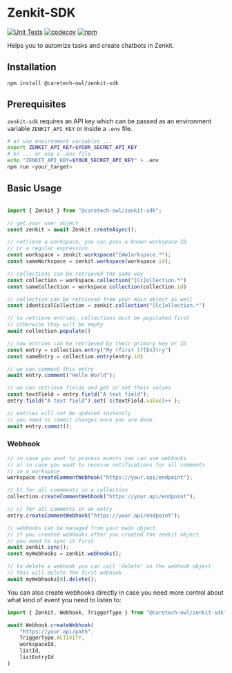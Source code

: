 # Zenkit-SDK
[![Unit Tests](https://github.com/caretech-owl/zenkit-sdk/actions/workflows/unit_tests.yaml/badge.svg)](https://github.com/caretech-owl/zenkit-sdk/actions/workflows/unit_tests.yaml)
[![codecov](https://codecov.io/gh/caretech-owl/zenkit-sdk/branch/main/graph/badge.svg?token=GC8DDFU4I5)](https://codecov.io/gh/caretech-owl/zenkit-sdk)
[![npm](https://img.shields.io/npm/v/%40caretech-owl/zenkit-sdk)](https://www.npmjs.com/package/@caretech-owl/zenkit-sdk)

Helps you to automize tasks and create chatbots in Zenkit.

## Installation 

```
npm install @caretech-owl/zenkit-sdk
```

## Prerequisites

`zenkit-sdk` requires an API key which can be passed as an environment variable `ZENKIT_API_KEY` or inside a `.env` file.

```bash
# a) use environment variables ...
export ZENKIT_API_KEY=$YOUR_SECRET_API_KEY
# b) ... or use a .env file
echo "ZENKIT_API_KEY=$YOUR_SECRET_API_KEY" > .env
npm run <your_target>
```

## Basic Usage

```typescript

import { Zenkit } from "@caretech-owl/zenkit-sdk";

// get your user object 
const zenkit = await Zenkit.createAsync();

// retrieve a workspace, you can pass a known workspace ID
// or a regular expression 
const workspace = zenkit.workspace("[Ww]orkspace.*");
const sameWorkspace = zenkit.workspace(workspace.id);

// collections can be retrieved the same way
const collection = workspace.collection("[Cc]ollection.*")
const sameCollection = workspace.collection(collection.id)

// collection can be retrieved from your main object as well
const identicalCollection = zenkit.collection("[Cc]ollection.*")

// to retrieve entries, collections must be populated first
// otherwise they will be empty
await collection.populate()

// now entries can be retrieved by their primary key or ID
const entry = collection.entry("My (first )?[En]try")
const sameEntry = collection.entry(entry.id)

// we can comment this entry
await entry.comment("Hello World");

// we can retrieve fields and get or set their values
const textField = entry.field("A text field");
entry.field("A text field").set(`${textField.value}++`);

// entries will not be updated instantly
// you need to commit changes once you are done
await entry.commit();
```

### Webhook

```typescript
// in case you want to process events you can use webhooks
// a) in case you want to receive notifications for all comments
// in a workspace
workspace.createCommentWebhook("https://your.api/endpoint");

// b) for all commments in a collection
collection.createCommentWebhook("https://your.api/endpoint");

// c) for all comments in an entry
entry.createCommentWebhook("https://your.api/endpoint");

// webhooks can be managed from your main object. 
// if you created webhooks after you created the zenkit object,
// you need to sync it first
await zenkit.sync();
const myWebhooks = zenkit.webhooks();

// to delete a webhook you can call 'delete' on the webhook object
// this will delete the first webhook
await myWebhooks[0].delete();
```

You can also create webhooks directly in case you need more control about what kind of event you need to listen to:
```typescript
import { Zenkit, Webhook, TriggerType } from "@caretech-owl/zenkit-sdk";

await Webhook.createWebhook(
    "https://your.api/path",
    TriggerType.ACTIVITY,
    workspaceId,
    listId,
    listEntryId
)
```